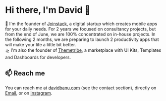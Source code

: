 # Hi there, I'm David 👋


🚀 I'm the founder of [Joinstack](https://joinstack.github.io), a digital startup which creates mobile apps for your daily needs. For 2 years we focused on consultancy projects, but from the end of June, we are 100% concentrated on in-house projects. In the following 2 months, we are preparing to launch 2 productivity apps that will make your life a little bit better. 
</br>
🛸 I'm also the founder of [Themetribe](https://themetribe.github.io), a marketplace with UI Kits, Templates and Dashboards for developers.


## 📫 Reach me

You can reach me at [davidbanu.com](https://davidbanu.github.io) (see the contact section), directly on  [Email](mailto:banudavidcip@gmail.com?subject=Hello), or on [Instagram](https://www.instagram.com/davidbanu_/). 
